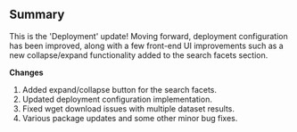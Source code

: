 ## Summary

This is the 'Deployment' update! Moving forward, deployment configuration has been improved, along with a few front-end UI improvements such as a new collapse/expand functionality added to the search facets section.

**Changes**

1. Added expand/collapse button for the search facets.
2. Updated deployment configuration implementation.
3. Fixed wget download issues with multiple dataset results.
4. Various package updates and some other minor bug fixes.
